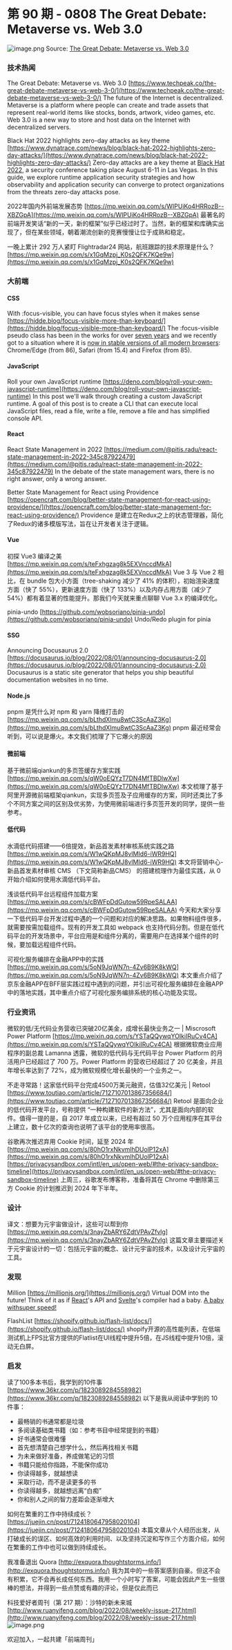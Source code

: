 # 第 90 期 - 0808 The Great Debate: Metaverse vs. Web 3.0
![image.png](https://cdn.nlark.com/yuque/0/2022/png/85771/1659883417741-21bcfa4f-7c8a-4471-9fc7-18d2dc8d47ce.png#clientId=u9919fc43-0713-4&crop=0&crop=0&crop=1&crop=1&from=paste&height=432&id=u3f06b0fd&margin=%5Bobject%20Object%5D&name=image.png&originHeight=864&originWidth=1536&originalType=binary&ratio=1&rotation=0&showTitle=false&size=900041&status=done&style=none&taskId=ud105ce6a-d03e-4a7a-9d51-2875aec430f&title=&width=768)
Source: [The Great Debate: Metaverse vs. Web 3.0](https://www.techpeak.co/the-great-debate-metaverse-vs-web-3-0/)
### 技术热闻
The Great Debate: Metaverse vs. Web 3.0
[https://www.techpeak.co/the-great-debate-metaverse-vs-web-3-0/](https://www.techpeak.co/the-great-debate-metaverse-vs-web-3-0/)
The future of the Internet is decentralized. Metaverse is a platform where people can create and trade assets that represent real-world items like stocks, bonds, artwork, video games, etc. Web 3.0 is a new way to store and host data on the Internet with decentralized servers.

Black Hat 2022 highlights zero-day attacks as key theme
[https://www.dynatrace.com/news/blog/black-hat-2022-highlights-zero-day-attacks/](https://www.dynatrace.com/news/blog/black-hat-2022-highlights-zero-day-attacks/)
Zero-day attacks are a key theme at [Black Hat 2022](https://www.blackhat.com/us-22/), a security conference taking place August 6-11 in Las Vegas. In this guide, we explore runtime application security strategies and how observability and application security can converge to protect organizations from the threats zero-day attacks pose.

2022年国内外前端发展态势
[https://mp.weixin.qq.com/s/WIPUiKo4HRRozB--XBZGpA](https://mp.weixin.qq.com/s/WIPUiKo4HRRozB--XBZGpA)
最著名的前端开发笑话“新的一天，新的框架”似乎已经过时了。当然，新的框架和库确实出现了，但在某些领域，朝着潮流创新的竞赛慢慢让位于成熟和稳定。

一晚上累计 292 万人紧盯 Flightradar24 网站，航班跟踪的技术原理是什么？
[https://mp.weixin.qq.com/s/x1GqMzpj_K0s2QFK7KQe9w](https://mp.weixin.qq.com/s/x1GqMzpj_K0s2QFK7KQe9w)

### 大前端
#### CSS
With :focus-visible, you can have focus styles when it makes sense
[https://hidde.blog/focus-visible-more-than-keyboard/](https://hidde.blog/focus-visible-more-than-keyboard/)
The :focus-visible pseudo class has been in the works for over [seven years](https://github.com/WICG/focus-visible/commit/bb8c3a5ea593a0a77aee958450e9b79d0ca62f8b) and we recently got to a situation where it is [now in stable versions of all modern browsers](https://caniuse.com/?search=focus-visible): Chrome/Edge (from 86), Safari (from 15.4) and Firefox (from 85).

#### JavaScript
Roll your own JavaScript runtime
[https://deno.com/blog/roll-your-own-javascript-runtime](https://deno.com/blog/roll-your-own-javascript-runtime)
In this post we'll walk through creating a custom JavaScript runtime. A goal of this post is to create a CLI that can execute local JavaScript files, read a file, write a file, remove a file and has simplified console API.

#### React
React State Management in 2022
[https://medium.com/@pitis.radu/react-state-management-in-2022-345c87922479](https://medium.com/@pitis.radu/react-state-management-in-2022-345c87922479)
In the debate of the state management wars, there is no right answer, only a wrong answer.

Better State Management for React using Providence
[https://opencraft.com/blog/better-state-management-for-react-using-providence/](https://opencraft.com/blog/better-state-management-for-react-using-providence/)
Providence 是建立在Redux之上的状态管理器，简化了Redux的诸多模版写法，旨在让开发者关注于逻辑。

#### Vue
初探 Vue3 编译之美
[https://mp.weixin.qq.com/s/teFxhgzag8k5EXVnccdMkA](https://mp.weixin.qq.com/s/teFxhgzag8k5EXVnccdMkA)
Vue 3 与 Vue 2 相比，在 bundle 包大小方面（tree-shaking 减少了 41% 的体积），初始渲染速度方面（快了 55%），更新速度方面（快了 133%）以及内存占用方面（减少了 54%）都有着显著的性能提升。那我们今天就来重点聊聊 Vue 3.x 的编译优化。

pinia-undo
[https://github.com/wobsoriano/pinia-undo](https://github.com/wobsoriano/pinia-undo)
Undo/Redo plugin for pinia

#### SSG
Announcing Docusaurus 2.0
[https://docusaurus.io/blog/2022/08/01/announcing-docusaurus-2.0](https://docusaurus.io/blog/2022/08/01/announcing-docusaurus-2.0)
Docusaurus is a static site generator that helps you ship beautiful documentation websites in no time.

#### Node.js
pnpm 是凭什么对 npm 和 yarn 降维打击的
[https://mp.weixin.qq.com/s/bLthdXlmu8wtC3ScAaZ3Kg](https://mp.weixin.qq.com/s/bLthdXlmu8wtC3ScAaZ3Kg)
pnpm 最近经常会听到，可以说是爆火。本文我们梳理了下它爆火的原因

#### 微前端
基于微前端qiankun的多页签缓存方案实践
[https://mp.weixin.qq.com/s/qW0oEQYzT7DN4MfTBDlwXw](https://mp.weixin.qq.com/s/qW0oEQYzT7DN4MfTBDlwXw)
本文梳理了基于阿里开源微前端框架qiankun，实现多页签及子应用缓存的方案，同时还类比了多个不同方案之间的区别及优劣势，为使用微前端进行多页签开发的同学，提供一些参考。

#### 低代码
水滴低代码搭建——6倍提效，新品首发素材审核系统实践之路
[https://mp.weixin.qq.com/s/W1wQKpMJ8vlMId6-iWR9HQ](https://mp.weixin.qq.com/s/W1wQKpMJ8vlMId6-iWR9HQ)
本文将营销中心-新品首发素材审核 CMS （下文简称新品CMS） 的搭建梳理作为最佳实践，从 0 开始介绍如何使用水滴低代码平台。

浅谈低代码平台远程组件加载方案
[https://mp.weixin.qq.com/s/cBWFpDdGutow59RpeSALAA](https://mp.weixin.qq.com/s/cBWFpDdGutow59RpeSALAA)
今天和大家分享一下低代码平台开发过程中遇的一个问题和对应的解决思路。如果物料组件很多，就需要按需加载组件。现有的开发工具如 webpack 也支持代码分割。但是在低代码平台的开发场景中，平台应用是和组件分离的，需要用户在选择某个组件的时候，要加载远程组件代码。

可视化服务编排在金融APP中的实践
[https://mp.weixin.qq.com/s/5oN9JqWN7n-4Zv6B9K8kWQ](https://mp.weixin.qq.com/s/5oN9JqWN7n-4Zv6B9K8kWQ)
本文重点介绍了京东金融APP在BFF层实践过程中遇到的问题，并引出可视化服务编排在金融APP中的落地实践，其中重点介绍了可视化服务编排系统的核心功能及实现。

### 行业资讯
微软的低/无代码业务营收已突破20亿美金，成增长最快业务之一 | Miscrosoft Power Platform
[https://mp.weixin.qq.com/s/YSTaQQywqYOIkiIRuCv4CA](https://mp.weixin.qq.com/s/YSTaQQywqYOIkiIRuCv4CA)
根据微软商业应用程序的副总裁 Lamanna 透露，微软的低代码与无代码平台 Power Platform 的月活用户已经超过了 700 万。Power Platform 的营收已经超过了 20 亿美金，并且年增长率达到了 72%，成为微软规模化增长最快的一个业务之一。

不走寻常路！这家低代码平台完成4500万美元融资，估值32亿美元 | Retool
[https://www.toutiao.com/article/7127107013867356684/](https://www.toutiao.com/article/7127107013867356684/)
Retool 是面向企业的低代码开发平台，号称提供 “一种构建软件的新方法”，尤其是面向内部的软件。值得一提的是，自 2017 年成立以来，已经有超过 50 万个应用程序在其平台上建立，数十亿次的查询也说明了该平台的使用率很高。

谷歌再次推迟弃用 Cookie 时间，延至 2024 年
[https://mp.weixin.qq.com/s/80hO1rxNkvmlhDUolP12xA](https://mp.weixin.qq.com/s/80hO1rxNkvmlhDUolP12xA)
[https://privacysandbox.com/intl/en_us/open-web/#the-privacy-sandbox-timeline](https://privacysandbox.com/intl/en_us/open-web/#the-privacy-sandbox-timeline)
上周三，谷歌发布博客称，准备将其在 Chrome 中删除第三方 Cookie 的计划推迟到 2024 年下半年。

### 设计
译文：想要为元宇宙做设计，这些可以帮到你
[https://mp.weixin.qq.com/s/3nayZbARY6ZdtVPAvZfvlg](https://mp.weixin.qq.com/s/3nayZbARY6ZdtVPAvZfvlg)
这篇文章主要描述关于元宇宙设计的一切：包括元宇宙的概念、设计元宇宙的技术，以及设计元宇宙的工具。

### 发现
Million
[https://millionjs.org/](https://millionjs.org/)
Virtual DOM into the future! Think of it as if [React](https://preactjs.com/)'s API and [Svelte](https://svelte.dev/)'s compiler had a baby. [A baby withsuper speed!](https://millionjs.org/benchmarks)

FlashList
[https://shopify.github.io/flash-list/docs/](https://shopify.github.io/flash-list/docs/)
shopify开源的高性能列表，在低端测试机上FPS比官方提供的Flatlist在UI线程中提升5倍，在JS线程中提升10倍，滚动无白屏。

### 启发
读了100多本书后，我学到的10件事
[https://www.36kr.com/p/1823089284558982](https://www.36kr.com/p/1823089284558982)
以下是我从阅读中学到的 10 件事：

- 最畅销的书通常都是垃圾
- 多阅读基础类书籍（如：参考书目中经常提到的书籍）
- 好书通常会很难懂
- 首先想清楚自己想学什么，然后再找相关书籍
- 为未来做好准备，养成做笔记的习惯
- 书籍只能给你指路，不能保你成功
- 你读得越多，就越想读
- 采取行动，而不是读更多的书
- 你读得越多，就越想远离“白痴”
- 你和别人之间的智力差距会逐渐增大

如何在繁重的工作中持续成长？
[https://juejin.cn/post/7124180647958020104](https://juejin.cn/post/7124180647958020104)
本篇文章从个人经历出发，从打破成长的误区、如何高效的利用时间、以及坚持沉淀和写作三个方面介绍，如何在繁重的工作中也可以做到持续成长。

我准备退出 Quora
[http://exquora.thoughtstorms.info/](http://exquora.thoughtstorms.info/)
我为其中的一些答案感到自豪。但这不会有积累，它不会再长成任何东西。我用一个小时写了答案，可能会因此产生一些很棒的想法，并得到一些点赞或有趣的评论，但是仅此而已

科技爱好者周刊（第 217 期）：沙特的新未来城
[http://www.ruanyifeng.com/blog/2022/08/weekly-issue-217.html](http://www.ruanyifeng.com/blog/2022/08/weekly-issue-217.html)
![image.png](https://cdn.nlark.com/yuque/0/2020/png/85771/1605930034828-7fc81343-651f-4a15-8465-eebe5a23cf61.png#crop=0&crop=0&crop=1&crop=1&height=31&id=C5Hpa&margin=%5Bobject%20Object%5D&name=image.png&originHeight=90&originWidth=2186&originalType=binary&ratio=1&rotation=0&showTitle=false&size=14325&status=done&style=none&title=&width=746)


欢迎加入，一起共建「前端周刊」


